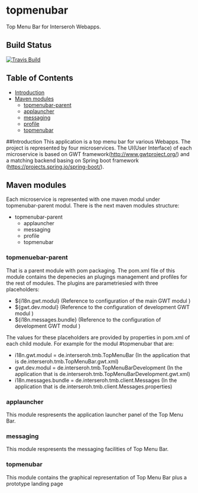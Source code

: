 # topmenubar
Top Menu Bar for Interseroh Webapps.

## Build Status

[![Travis Build](https://travis-ci.org/interseroh/topmenubar.svg?branch=master)](https://travis-ci.org/interseroh/topmenubar)

## Table of Contents
- [Introduction](#introduction)
- [Maven modules](#maven-modules)
  - [topmenubar-parent](#topmnuebar-parent)
  - [applauncher](#applauncher)
  - [messaging](#messaging)
  - [profile](#profile)
  - [topmenubar](#topmenubar)

##Introduction
This application is a top menu bar for various Webapps. The project is represented by four microservices.
The UI(User Interface) of each microservice is based on GWT framework(http://www.gwtproject.org/) and a matching 
backend basing on Spring boot framework (https://projects.spring.io/spring-boot/).

## Maven modules
Each microservice is represented with one maven modul under topmenubar-parent modul.
There is the next maven modules structure:

 - topmenubar-parent
   - applauncher
   - messaging
   - profile
   - topmenubar
 
 ### topmenuebar-parent
 That is a parent module with pom packaging. The pom.xml file of this module contains the depenecies an plugings management and profiles for the rest of modules.
 The plugins are parametriesied with three placeholders:
 
 - ${i18n.gwt.modul} (Reference to configuration of the main GWT modul )
 - ${gwt.dev.modul} (Reference to the configuration of development GWT modul )
 - ${i18n.messages.bundle} (Reference to the configuration of development GWT modul )

 The values for these placeholders are provided by properties in pom.xml of each child module.
 For example for the modul #topmenubar that are:
  - i18n.gwt.modul = de.interseroh.tmb.TopMenuBar (In the application that is de.interseroh.tmb.TopMenuBar.gwt.xml)
  - gwt.dev.modul = de.interseroh.tmb.TopMenuBarDevelopment (In the application that is de.interseroh.tmb.TopMenuBarDevelopment.gwt.xml)
  - i18n.messages.bundle = de.interseroh.tmb.client.Messages (In the application that is de.interseroh.tmb.client.Messages.properties)
  
 
 ### applauncher
 This module respresents the application launcher panel of the Top Menu Bar.
 
 ### messaging
 This module respresents the messaging facilities of Top Menu Bar.
 
 ### topmenubar
 This module contains the graphical representation of Top Menu Bar plus a prototype landing page
 
 

